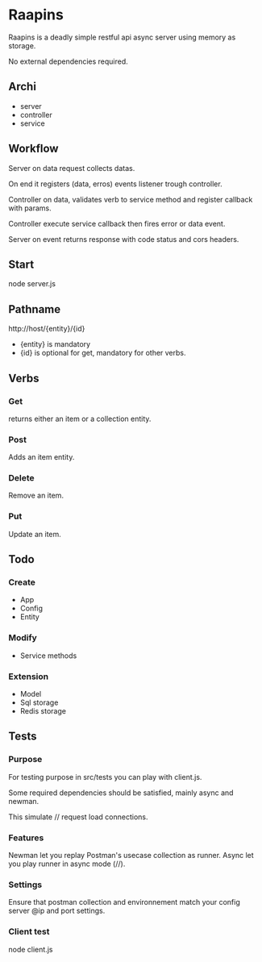 # Raapins

Raapins is a deadly simple restful api async server using memory as storage.

No external dependencies required.

## Archi

* server
* controller
* service

## Workflow

Server on data request collects datas.

On end it registers (data, erros) events listener trough controller.

Controller on data, validates verb to service method and register callback with params.

Controller execute service callback then fires error or data event.

Server on event returns response with code status and cors headers.


## Start

node server.js

## Pathname

http://host/{entity}/{id}

* {entity} is mandatory
* {id} is optional for get, mandatory for other verbs.


## Verbs

### Get

returns either an item or a collection entity.

### Post

Adds an item entity.

### Delete

Remove an item.

### Put

Update an item.

## Todo

### Create

* App
* Config
* Entity

### Modify

* Service methods

### Extension

* Model
* Sql storage
* Redis storage

## Tests

### Purpose

For testing purpose in src/tests you can play with client.js.

Some required dependencies should be satisfied, mainly async and newman.

This simulate // request load connections.

### Features

Newman let you replay Postman's usecase collection as runner.
Async let you play runner in async mode (//). 

### Settings

Ensure that postman collection and environnement match your config server @ip and port settings.

### Client test
node client.js